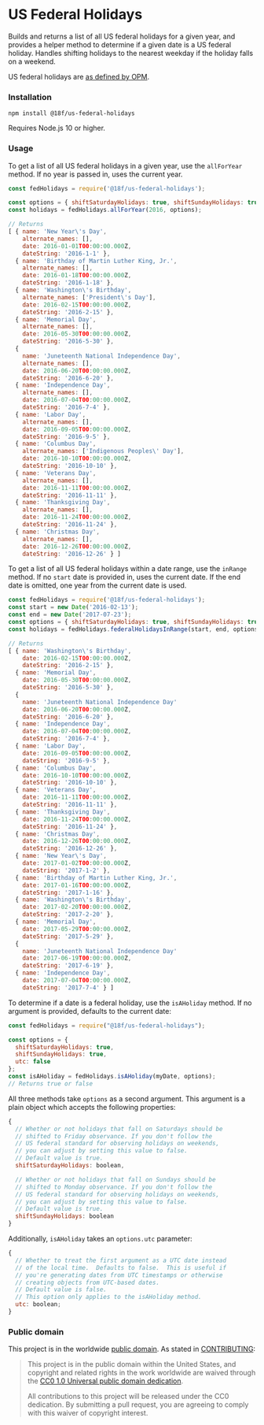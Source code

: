 # US Federal Holidays

Builds and returns a list of all US federal holidays for a given year, and
provides a helper method to determine if a given date is a US federal holiday.
Handles shifting holidays to the nearest weekday if the holiday falls on a
weekend.

US federal holidays are [as defined by OPM](https://www.opm.gov/policy-data-oversight/pay-leave/federal-holidays/).

### Installation

```
npm install @18f/us-federal-holidays
```

Requires Node.js 10 or higher.

### Usage

To get a list of all US federal holidays in a given year, use the `allForYear`
method. If no year is passed in, uses the current year.

```javascript
const fedHolidays = require('@18f/us-federal-holidays');

const options = { shiftSaturdayHolidays: true, shiftSundayHolidays: true };
const holidays = fedHolidays.allForYear(2016, options);

// Returns
[ { name: 'New Year\'s Day',
    alternate_names: [],
    date: 2016-01-01T00:00:00.000Z,
    dateString: '2016-1-1' },
  { name: 'Birthday of Martin Luther King, Jr.',
    alternate_names: [],
    date: 2016-01-18T00:00:00.000Z,
    dateString: '2016-1-18' },
  { name: 'Washington\'s Birthday',
    alternate_names: ['President\'s Day'],
    date: 2016-02-15T00:00:00.000Z,
    dateString: '2016-2-15' },
  { name: 'Memorial Day',
    alternate_names: [],
    date: 2016-05-30T00:00:00.000Z,
    dateString: '2016-5-30' },
  {
    name: 'Juneteenth National Independence Day',
    alternate_names: [],
    date: 2016-06-20T00:00:00.000Z,
    dateString: '2016-6-20' },
  { name: 'Independence Day',
    alternate_names: [],
    date: 2016-07-04T00:00:00.000Z,
    dateString: '2016-7-4' },
  { name: 'Labor Day',
    alternate_names: [],
    date: 2016-09-05T00:00:00.000Z,
    dateString: '2016-9-5' },
  { name: 'Columbus Day',
    alternate_names: ['Indigenous Peoples\' Day'],
    date: 2016-10-10T00:00:00.000Z,
    dateString: '2016-10-10' },
  { name: 'Veterans Day',
    alternate_names: [],
    date: 2016-11-11T00:00:00.000Z,
    dateString: '2016-11-11' },
  { name: 'Thanksgiving Day',
    alternate_names: [],
    date: 2016-11-24T00:00:00.000Z,
    dateString: '2016-11-24' },
  { name: 'Christmas Day',
    alternate_names: [],
    date: 2016-12-26T00:00:00.000Z,
    dateString: '2016-12-26' } ]
```

To get a list of all US federal holidays within a date range, use the `inRange`
method. If no `start` date is provided in, uses the current date. If the end
date is omitted, one year from the current date is used.

```javascript
const fedHolidays = require('@18f/us-federal-holidays');
const start = new Date('2016-02-13');
const end = new Date('2017-07-23');
const options = { shiftSaturdayHolidays: true, shiftSundayHolidays: true };
const holidays = fedHolidays.federalHolidaysInRange(start, end, options);

// Returns
[ { name: 'Washington\'s Birthday',
    date: 2016-02-15T00:00:00.000Z,
    dateString: '2016-2-15' },
  { name: 'Memorial Day',
    date: 2016-05-30T00:00:00.000Z,
    dateString: '2016-5-30' },
  {
    name: 'Juneteenth National Independence Day'
    date: 2016-06-20T00:00:00.000Z,
    dateString: '2016-6-20' },
  { name: 'Independence Day',
    date: 2016-07-04T00:00:00.000Z,
    dateString: '2016-7-4' },
  { name: 'Labor Day',
    date: 2016-09-05T00:00:00.000Z,
    dateString: '2016-9-5' },
  { name: 'Columbus Day',
    date: 2016-10-10T00:00:00.000Z,
    dateString: '2016-10-10' },
  { name: 'Veterans Day',
    date: 2016-11-11T00:00:00.000Z,
    dateString: '2016-11-11' },
  { name: 'Thanksgiving Day',
    date: 2016-11-24T00:00:00.000Z,
    dateString: '2016-11-24' },
  { name: 'Christmas Day',
    date: 2016-12-26T00:00:00.000Z,
    dateString: '2016-12-26' },
  { name: 'New Year\'s Day',
    date: 2017-01-02T00:00:00.000Z,
    dateString: '2017-1-2' },
  { name: 'Birthday of Martin Luther King, Jr.',
    date: 2017-01-16T00:00:00.000Z,
    dateString: '2017-1-16' },
  { name: 'Washington\'s Birthday',
    date: 2017-02-20T00:00:00.000Z,
    dateString: '2017-2-20' },
  { name: 'Memorial Day',
    date: 2017-05-29T00:00:00.000Z,
    dateString: '2017-5-29' },
  {
    name: 'Juneteenth National Independence Day'
    date: 2017-06-19T00:00:00.000Z,
    dateString: '2017-6-19' },
  { name: 'Independence Day',
    date: 2017-07-04T00:00:00.000Z,
    dateString: '2017-7-4' } ]
```

To determine if a date is a federal holiday, use the `isAHoliday` method. If no
argument is provided, defaults to the current date:

```javascript
const fedHolidays = require("@18f/us-federal-holidays");

const options = {
  shiftSaturdayHolidays: true,
  shiftSundayHolidays: true,
  utc: false
};
const isAHoliday = fedHolidays.isAHoliday(myDate, options);
// Returns true or false
```

All three methods take `options` as a second argument. This argument is a plain
object which accepts the following properties:

```javascript
{
  // Whether or not holidays that fall on Saturdays should be
  // shifted to Friday observance. If you don't follow the
  // US federal standard for observing holidays on weekends,
  // you can adjust by setting this value to false.
  // Default value is true.
  shiftSaturdayHolidays: boolean,

  // Whether or not holidays that fall on Sundays should be
  // shifted to Monday observance. If you don't follow the
  // US federal standard for observing holidays on weekends,
  // you can adjust by setting this value to false.
  // Default value is true.
  shiftSundayHolidays: boolean
}
```

Additionally, `isAHoliday` takes an `options.utc` parameter:

```javascript
{
  // Whether to treat the first argument as a UTC date instead
  // of the local time.  Defaults to false.  This is useful if
  // you're generating dates from UTC timestamps or otherwise
  // creating objects from UTC-based dates.
  // Default value is false.
  // This option only applies to the isAHoliday method.
  utc: boolean;
}
```

### Public domain

This project is in the worldwide [public domain](LICENSE.md). As stated in
[CONTRIBUTING](CONTRIBUTING.md):

> This project is in the public domain within the United States, and copyright
> and related rights in the work worldwide are waived through the
> [CC0 1.0 Universal public domain dedication](https://creativecommons.org/publicdomain/zero/1.0/).
>
> All contributions to this project will be released under the CC0 dedication.
> By submitting a pull request, you are agreeing to comply with this waiver of
> copyright interest.

